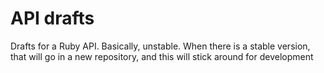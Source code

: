 # API drafts
Drafts for a Ruby API. Basically, unstable. When there is a stable version, that will go in a new repository, and this will stick around for development
